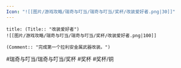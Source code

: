 ```yaml
---
Icon: "![[图片/游戏攻略/瑞奇与叮当/瑞奇与叮当/奖杯/改装爱好者.png|30]]"
---
```

```ad-common-bronze-trophy
title: (Title:: "改装爱好者")
![[图片/游戏攻略/瑞奇与叮当/瑞奇与叮当/奖杯/改装爱好者.png|100]]

(Comment:: "完成第一个拉利安金属武器改装。")
```

#瑞奇与叮当/瑞奇与叮当/奖杯 #奖杯 #奖杯/铜
